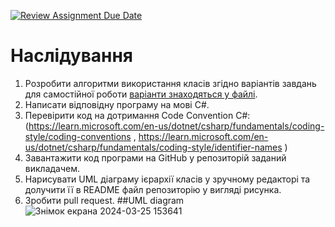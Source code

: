 [![Review Assignment Due Date](https://classroom.github.com/assets/deadline-readme-button-24ddc0f5d75046c5622901739e7c5dd533143b0c8e959d652212380cedb1ea36.svg)](https://classroom.github.com/a/M6uNwoNo)
# Наслідування
1.	Розробити алгоритми використання класів згідно варіантів завдань для самостійної роботи [варіанти знаходяться у файлі](https://github.com/Ostroh-Academy/Inheritance/blob/main/%D0%92%D0%B0%D1%80%D1%96%D0%B0%D0%BD%D1%82%D0%B8%20%D0%B7%D0%B0%D0%B2%D0%B4%D0%B0%D0%BD%D1%8C%20%D0%B4%D0%BB%D1%8F%20%D1%81%D0%B0%D0%BC%D0%BE%D1%81%D1%82%D1%96%D0%B9%D0%BD%D0%BE%D1%97%20%D1%80%D0%BE%D0%B1%D0%BE%D1%82%D0%B8_lab2.pdf).
2.	Написати відповідну програму на мові С#. 
3.	Перевірити код на дотримання Code Convention C#:
 (https://learn.microsoft.com/en-us/dotnet/csharp/fundamentals/coding-style/coding-conventions , https://learn.microsoft.com/en-us/dotnet/csharp/fundamentals/coding-style/identifier-names )
5.	Завантажити код програми на GitHub у репозиторій заданий викладачем.
6.	Нарисувати UML діаграму ієрархії класів у зручному редакторі та долучити її в README файл репозиторію у вигляді рисунка.
7.	Зробити pull request.
##UML diagram
![Знімок екрана 2024-03-25 153641](https://github.com/Vlad-Dzemiuk/03-inheritance-Vlad-Dzemiuk/assets/163335031/01a15c4f-ea74-40b3-afd1-e5a32baaa5d8)

